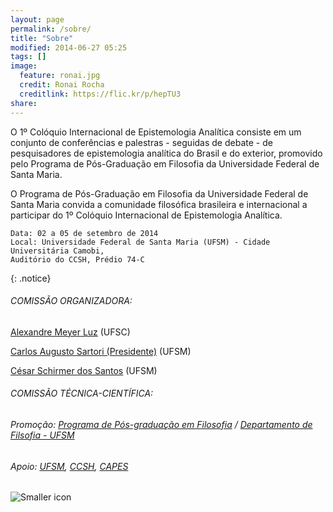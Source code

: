 ```yaml
---
layout: page
permalink: /sobre/
title: "Sobre"
modified: 2014-06-27 05:25
tags: []
image:
  feature: ronai.jpg
  credit: Ronai Rocha
  creditlink: https://flic.kr/p/hepTU3
share: 
---
```


O 1º Colóquio Internacional de Epistemologia Analítica consiste em um conjunto de conferências e palestras - seguidas de debate - de pesquisadores de epistemologia analítica do Brasil e do exterior, promovido pelo Programa de Pós-Graduação em Filosofia da Universidade Federal de Santa Maria.	 	 

O Programa de Pós-Graduação em Filosofia da Universidade Federal de Santa Maria convida a comunidade filosófica brasileira e internacional a participar do 1º Colóquio Internacional de Epistemologia Analítica.

	Data: 02 a 05 de setembro de 2014	
	Local: Universidade Federal de Santa Maria (UFSM) - Cidade Universitária Camobi, 
	Auditório do CCSH, Prédio 74-C
{: .notice}

###### COMISSÃO ORGANIZADORA:
[Alexandre Meyer Luz](http://lattes.cnpq.br/0299421437669387) (UFSC)
[Carlos Augusto Sartori (Presidente)](http://lattes.cnpq.br/6830220445412069) (UFSM)[César Schirmer dos Santos](http://lattes.cnpq.br/4518010795079534) (UFSM)


###### COMISSÃO TÉCNICA-CIENTÍFICA:



###### Promoção: [Programa de Pós-graduação em Filosofia](http://w3.ufsm.br/ppgf/) / [Departamento de Filsofia - UFSM](http://w3.ufsm.br/filosofia/)

###### Apoio: [UFSM](http://site.ufsm.br), [CCSH](http://sites.multiweb.ufsm.br/ccsh/), [CAPES](http://www.capes.gov.br)

![Smaller icon](logos.jpg)
